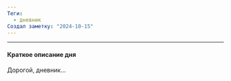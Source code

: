 ```yaml
---
Теги:
  - дневник
Создал заметку: "2024-10-15"
---
```

---
#### Краткое описание дня

Дорогой, дневник...


